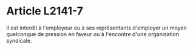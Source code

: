# Article L2141-7

Il est interdit à l'employeur ou à ses représentants d'employer un moyen quelconque de pression en faveur ou à l'encontre d'une organisation syndicale.